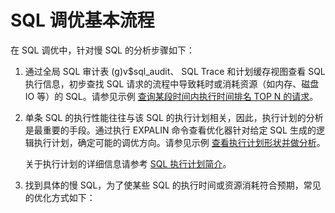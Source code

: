 SQL 调优基本流程 
===============================



在 SQL 调优中，针对慢 SQL 的分析步骤如下：

1. 通过全局 SQL 审计表 (g)v$sql_audit、 SQL Trace 和计划缓存视图查看 SQL 执行信息，初步查找 SQL 请求的流程中导致耗时或消耗资源（如内存、磁盘 IO 等）的 SQL。请参见示例 [查询某段时间内执行时间排名 TOP N 的请求](/zh-CN/12.sql-optimization-guide-1/4.sql-optimization-1/3.monitor-sql-execution-performance-1/4.sql-performance-analysis-example-1/8.query-the-top-n-requests-with-the-most-execution-time-1.md)。

   

2. 单条 SQL 的执行性能往往与该 SQL 的执行计划相关，因此，执行计划的分析是最重要的手段。通过执行 EXPALIN 命令查看优化器针对给定 SQL 生成的逻辑执行计划，确定可能的调优方向。请参见示例 [查看执行计划形状并做分析](/zh-CN/12.sql-optimization-guide-1/4.sql-optimization-1/3.monitor-sql-execution-performance-1/4.sql-performance-analysis-example-1/3.view-and-analyze-the-execution-plan-1.md)。

   关于执行计划的详细信息请参考 [SQL 执行计划简介](/zh-CN/12.sql-optimization-guide-1/2.sql-execution-plan-3/1.introduction-to-sql-execution-plans-2.md)。
   

3. 找到具体的慢 SQL，为了使某些 SQL 的执行时间或资源消耗符合预期，常见的优化方式如下：

   








